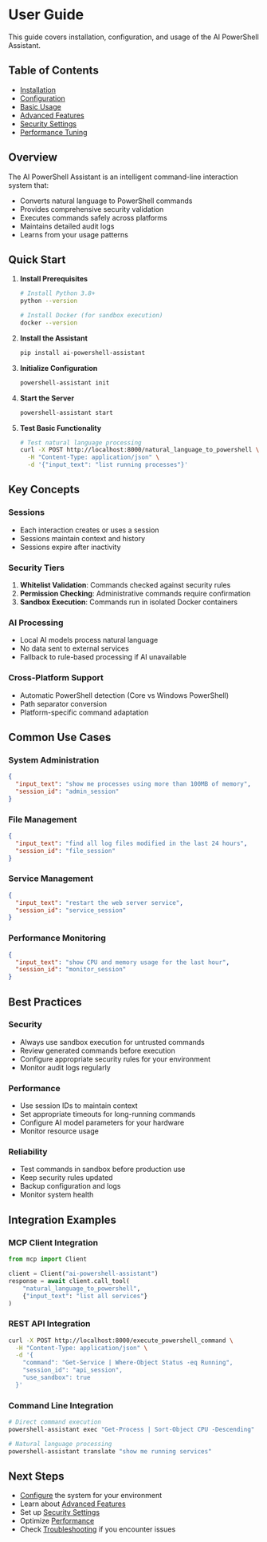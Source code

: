 # User Guide

This guide covers installation, configuration, and usage of the AI PowerShell Assistant.

## Table of Contents

- [Installation](installation.md)
- [Configuration](configuration.md)
- [Basic Usage](usage.md)
- [Advanced Features](advanced-features.md)
- [Security Settings](security.md)
- [Performance Tuning](performance.md)

## Overview

The AI PowerShell Assistant is an intelligent command-line interaction system that:

- Converts natural language to PowerShell commands
- Provides comprehensive security validation
- Executes commands safely across platforms
- Maintains detailed audit logs
- Learns from your usage patterns

## Quick Start

1. **Install Prerequisites**
   ```bash
   # Install Python 3.8+
   python --version
   
   # Install Docker (for sandbox execution)
   docker --version
   ```

2. **Install the Assistant**
   ```bash
   pip install ai-powershell-assistant
   ```

3. **Initialize Configuration**
   ```bash
   powershell-assistant init
   ```

4. **Start the Server**
   ```bash
   powershell-assistant start
   ```

5. **Test Basic Functionality**
   ```bash
   # Test natural language processing
   curl -X POST http://localhost:8000/natural_language_to_powershell \
     -H "Content-Type: application/json" \
     -d '{"input_text": "list running processes"}'
   ```

## Key Concepts

### Sessions
- Each interaction creates or uses a session
- Sessions maintain context and history
- Sessions expire after inactivity

### Security Tiers
1. **Whitelist Validation**: Commands checked against security rules
2. **Permission Checking**: Administrative commands require confirmation
3. **Sandbox Execution**: Commands run in isolated Docker containers

### AI Processing
- Local AI models process natural language
- No data sent to external services
- Fallback to rule-based processing if AI unavailable

### Cross-Platform Support
- Automatic PowerShell detection (Core vs Windows PowerShell)
- Path separator conversion
- Platform-specific command adaptation

## Common Use Cases

### System Administration
```json
{
  "input_text": "show me processes using more than 100MB of memory",
  "session_id": "admin_session"
}
```

### File Management
```json
{
  "input_text": "find all log files modified in the last 24 hours",
  "session_id": "file_session"
}
```

### Service Management
```json
{
  "input_text": "restart the web server service",
  "session_id": "service_session"
}
```

### Performance Monitoring
```json
{
  "input_text": "show CPU and memory usage for the last hour",
  "session_id": "monitor_session"
}
```

## Best Practices

### Security
- Always use sandbox execution for untrusted commands
- Review generated commands before execution
- Configure appropriate security rules for your environment
- Monitor audit logs regularly

### Performance
- Use session IDs to maintain context
- Set appropriate timeouts for long-running commands
- Configure AI model parameters for your hardware
- Monitor resource usage

### Reliability
- Test commands in sandbox before production use
- Keep security rules updated
- Backup configuration and logs
- Monitor system health

## Integration Examples

### MCP Client Integration
```python
from mcp import Client

client = Client("ai-powershell-assistant")
response = await client.call_tool(
    "natural_language_to_powershell",
    {"input_text": "list all services"}
)
```

### REST API Integration
```bash
curl -X POST http://localhost:8000/execute_powershell_command \
  -H "Content-Type: application/json" \
  -d '{
    "command": "Get-Service | Where-Object Status -eq Running",
    "session_id": "api_session",
    "use_sandbox": true
  }'
```

### Command Line Integration
```bash
# Direct command execution
powershell-assistant exec "Get-Process | Sort-Object CPU -Descending"

# Natural language processing
powershell-assistant translate "show me running services"
```

## Next Steps

- [Configure](configuration.md) the system for your environment
- Learn about [Advanced Features](advanced-features.md)
- Set up [Security Settings](security.md)
- Optimize [Performance](performance.md)
- Check [Troubleshooting](../troubleshooting/README.md) if you encounter issues